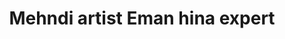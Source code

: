 ---
title: "Mehndi artist Eman hina expert"
url: /karachi/mehndi-artist-eman-hina-expert/
shop: Kunst
---